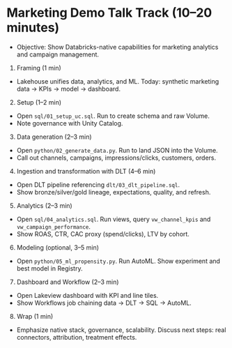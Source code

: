 # Marketing Demo Talk Track (10–20 minutes)

- Objective: Show Databricks-native capabilities for marketing analytics and campaign management.

1) Framing (1 min)
- Lakehouse unifies data, analytics, and ML. Today: synthetic marketing data → KPIs → model → dashboard.

2) Setup (1–2 min)
- Open `sql/01_setup_uc.sql`. Run to create schema and raw Volume.
- Note governance with Unity Catalog.

3) Data generation (2–3 min)
- Open `python/02_generate_data.py`. Run to land JSON into the Volume.
- Call out channels, campaigns, impressions/clicks, customers, orders.

4) Ingestion and transformation with DLT (4–6 min)
- Open DLT pipeline referencing `dlt/03_dlt_pipeline.sql`.
- Show bronze/silver/gold lineage, expectations, quality, and refresh.

5) Analytics (2–3 min)
- Open `sql/04_analytics.sql`. Run views, query `vw_channel_kpis` and `vw_campaign_performance`.
- Show ROAS, CTR, CAC proxy (spend/clicks), LTV by cohort.

6) Modeling (optional, 3–5 min)
- Open `python/05_ml_propensity.py`. Run AutoML. Show experiment and best model in Registry.

7) Dashboard and Workflow (2–3 min)
- Open Lakeview dashboard with KPI and line tiles.
- Show Workflows job chaining data → DLT → SQL → AutoML.

8) Wrap (1 min)
- Emphasize native stack, governance, scalability. Discuss next steps: real connectors, attribution, treatment effects.
